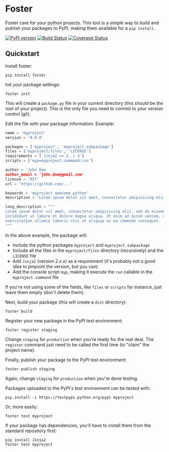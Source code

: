 # Foster

Foster care for your python projects. This tool is a simple way to build and publish your packages to PyPI, making them available for a `pip install`.

[![PyPI version](https://badge.fury.io/py/foster.svg)](https://badge.fury.io/py/foster)
[![Build Status](https://travis-ci.org/hugollm/foster.svg?branch=master)](https://travis-ci.org/hugollm/foster)
[![Coverage Status](https://coveralls.io/repos/github/hugollm/foster/badge.svg?branch=master)](https://coveralls.io/github/hugollm/foster?branch=master)

## Quickstart

Install foster:

    pip install foster

Init your package settings:

    foster init

This will create a `package.py` file in your current directory (this should be the root of your project).
This is the only file you need to commit to your version control (git).

Edit the file with your package information. Example:

```python
name = 'myproject'
version = '0.0.0'

packages = ['myproject', 'myproject.subpackage']
files = ['myproject/files', 'LICENSE']
requirements = ['Jinja2 >= 2, < 3']
scripts = ['myp=myproject.command:run']

author = 'John Doe
author_email = 'john.doe@gmail.com'
license = 'MIT'
url = 'https://github.com/...'

keywords = 'myproject awesome python'
description = 'Lorem ipsum dolor sit amet, consectetur adipisicing elit'

long_description = """
Lorem ipsum dolor sit amet, consectetur adipisicing elit, sed do eiusmod tempor
incididunt ut labore et dolore magna aliqua. Ut enim ad minim veniam, quis nostrud
exercitation ullamco laboris nisi ut aliquip ex ea commodo consequat.
"""
```

In the above example, the package will:

* Include the python packages `myproject` and `myproject.subpackage`
* Include all the files in the `myproject/files` directory (recursively) and the `LICENSE` file
* Add `Jinja2` (version 2.x.x) as a requirement (it's probably not a good idea to pinpoint the version, but you can)
* Add the console script `myp`, making it execute the `run` callable in the `myproject.command` file

If you're not using some of the fields, like `files` or `scripts` for instance, just leave them empty (don't delete them).

Next, build your package (this will create a `dist` directory):

    foster build

Register your new package in the PyPI test environment:

    foster register staging

Change `staging` for `production` when you're ready for the real deal. The `register` command just need to be called the first time (to "claim" the project name).

Finally, publish your package to the PyPI test environment:

    foster publish staging

Again, change `staging` for `production` when you're done testing.

Packages uploaded to the PyPI's test environment can be tested with:

    pip install -i https://testpypi.python.org/pypi myproject

Or, more easily:

    foster test myproject

If your package has dependencies, you'll have to install them from the standard repository first:

    pip install Jinja2
    foster test myproject
